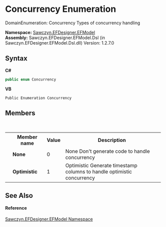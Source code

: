 # Concurrency Enumeration
 

DomainEnumeration: Concurrency Types of concurrency handling

**Namespace:**&nbsp;<a href="N_Sawczyn_EFDesigner_EFModel">Sawczyn.EFDesigner.EFModel</a><br />**Assembly:**&nbsp;Sawczyn.EFDesigner.EFModel.Dsl (in Sawczyn.EFDesigner.EFModel.Dsl.dll) Version: 1.2.7.0

## Syntax

**C#**<br />
``` C#
public enum Concurrency
```

**VB**<br />
``` VB
Public Enumeration Concurrency
```


## Members
&nbsp;<table><tr><th></th><th>Member name</th><th>Value</th><th>Description</th></tr><tr><td /><td target="F:Sawczyn.EFDesigner.EFModel.Concurrency.None">**None**</td><td>0</td><td>None Don't generate code to handle concurrency</td></tr><tr><td /><td target="F:Sawczyn.EFDesigner.EFModel.Concurrency.Optimistic">**Optimistic**</td><td>1</td><td>Optimistic Generate timestamp columns to handle optimistic concurrency</td></tr></table>

## See Also


#### Reference
<a href="N_Sawczyn_EFDesigner_EFModel">Sawczyn.EFDesigner.EFModel Namespace</a><br />